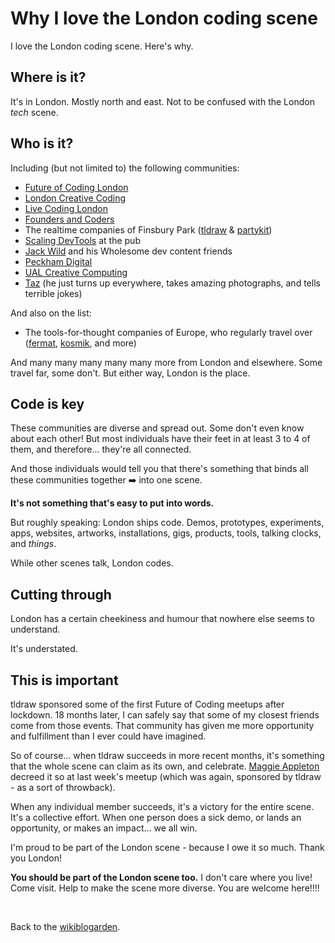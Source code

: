 # Why I love the London coding scene

I love the London coding scene. Here's why.

## Where is it?

It's in London. Mostly north and east. Not to be confused with the London *tech* scene.

## Who is it?

Including (but not limited to) the following communities:

- [Future of Coding London](https://lu.ma/foclondon)
- [London Creative Coding](https://www.meetup.com/london-creative-coding/)
- [Live Coding London](https://discord.com/invite/RgWgmbGau6)
- [Founders and Coders](https://www.foundersandcoders.com/)
- The realtime companies of Finsbury Park ([tldraw](https://tldraw.com) & [partykit](https://www.partykit.io/))
- [Scaling DevTools](https://podcast.scalingdevtools.com/) at the pub
- [Jack Wild](https://www.isjackwild.com/) and his Wholesome dev content friends
- [Peckham Digital](https://www.peckhamdigital.org/)
- [UAL Creative Computing](https://www.arts.ac.uk/creative-computing-institute)
- [Taz](https://twitter.com/tazsingh) (he just turns up everywhere, takes amazing photographs, and tells terrible jokes)

And also on the list:

- The tools-for-thought companies of Europe, who regularly travel over ([fermat](https://fermat.app), [kosmik](https://www.kosmik.app/), and more)

And many many many many many more from London and elsewhere. Some travel far, some don't. But either way, London is the place.

## Code is key

These communities are diverse and spread out. Some don't even know about each other! But most individuals have their feet in at least 3 to 4 of them, and therefore... they're all connected.

And those individuals would tell you that there's something that binds all these communities together ➡️ into one scene.

**It's not something that's easy to put into words.**

But roughly speaking: London ships code. Demos, prototypes, experiments, apps, websites, artworks, installations, gigs, products, tools, talking clocks, and *things*.

While other scenes talk, London codes.

## Cutting through

London has a certain cheekiness and humour that nowhere else seems to understand.

It's understated.

## This is important

tldraw sponsored some of the first Future of Coding meetups after lockdown. 18 months later, I can safely say that some of my closest friends come from those events. That community has given me more opportunity and fulfillment than I ever could have imagined.

So of course... when tldraw succeeds in more recent months, it's something that the whole scene can claim as its own, and celebrate. [Maggie Appleton](https://maggieappleton.com/) decreed it so at last week's meetup (which was again, sponsored by tldraw - as a sort of throwback).

When any individual member succeeds, it's a victory for the entire scene. It's a collective effort. When one person does a sick demo, or lands an opportunity, or makes an impact... we all win.

I'm proud to be part of the London scene - because I owe it so much. Thank you London!

**You should be part of the London scene too.** I don't care where you live! Come visit. Help to make the scene more diverse. You are welcome here!!!!

<br>

Back to the [wikiblogarden](/wikiblogarden).
